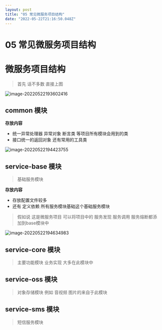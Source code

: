 ```yaml
---
layout: post
title: "05 常见微服务项目结构"
date: "2022-05-22T21:16:50.048Z"
---
```

05 常见微服务项目结构
============

微服务项目结构
=======

> 首先 话不多数 直接上图

![image-20220522193602416](https://img2022.cnblogs.com/blog/2233272/202205/2233272-20220522193603454-1360291483.png)

common 模块
---------

**存放内容**

*   统一异常处理器 异常对象 断言类 等项目所有模块会用到的类
*   接口统一的返回对象 还有常用的工具类

![image-20220522194423755](https://img2022.cnblogs.com/blog/2233272/202205/2233272-20220522194423942-204146718.png)

service-base 模块
---------------

> 基础服务模块

**存放内容**

*   存放配置文件较多
*   还有 定义依赖 所有服务模块基础这个基础服务模块

> 假如说 这是微服务项目 可以将项目中的 服务发现 服务调用 服务熔断都添加到base模块中

![image-20220522194634983](https://img2022.cnblogs.com/blog/2233272/202205/2233272-20220522194635248-1764661080.png)

service-core 模块
---------------

> 主要功能模块 业务实现 大多在此模块中

service-oss 模块
--------------

> 对象存储模块 例如 音视频 图片的来自于此模块

service-sms 模块
--------------

> 短信服务模块